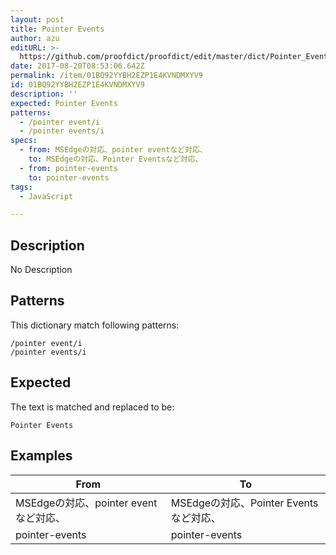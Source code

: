 ```yaml
---
layout: post
title: Pointer Events
author: azu
editURL: >-
  https://github.com/proofdict/proofdict/edit/master/dict/Pointer_Events--01BQ92YYBH2EZP1E4KVNDMXYV9.yml
date: 2017-08-20T08:53:06.642Z
permalink: /item/01BQ92YYBH2EZP1E4KVNDMXYV9
id: 01BQ92YYBH2EZP1E4KVNDMXYV9
description: ''
expected: Pointer Events
patterns:
  - /pointer event/i
  - /pointer events/i
specs:
  - from: MSEdgeの対応、pointer eventなど対応、
    to: MSEdgeの対応、Pointer Eventsなど対応、
  - from: pointer-events
    to: pointer-events
tags:
  - JavaScript

---
```


## Description

No Description 

## Patterns

This dictionary match following patterns:

    /pointer event/i
    /pointer events/i

## Expected

The text is matched and replaced to be:

    Pointer Events

## Examples

| From                         | To                            |
| ---------------------------- | ----------------------------- |
| MSEdgeの対応、pointer eventなど対応、 | MSEdgeの対応、Pointer Eventsなど対応、 |
| pointer-events               | pointer-events                |

